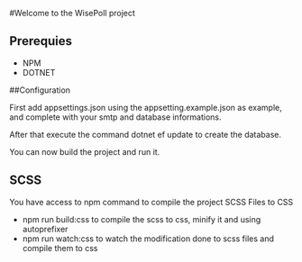 #Welcome to the WisePoll project

## Prerequies 
- NPM
- DOTNET

##Configuration 

First add appsettings.json using the appsetting.example.json
as example, and complete with your smtp and database informations.

After that execute the command dotnet ef update to create the database.

You can now build the project and run it.

## SCSS

You have access to npm command to compile the project SCSS Files to CSS

- npm run build:css to compile the scss to css, minify it and using autoprefixer
- npm run watch:css to watch the modification done to scss files and compile them to css 